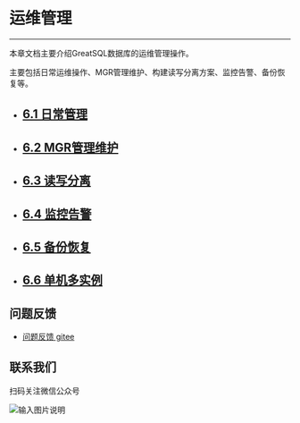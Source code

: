 # 运维管理
---

本章文档主要介绍GreatSQL数据库的运维管理操作。

主要包括日常运维操作、MGR管理维护、构建读写分离方案、监控告警、备份恢复等。

- ## [6.1 日常管理](./6-1-basic-oper.md)
- ## [6.2 MGR管理维护](./6-2-mgr-oper.md)
- ## [6.3 读写分离](./6-3-oper-rw-splitting.md)
- ## [6.4 监控告警](./6-4-monitoring-and-alerting.md)
- ## [6.5 备份恢复](./6-5-backup-and-restore.md)
- ## [6.6 单机多实例](./6-6-multi-instances.md)

**问题反馈**
---
- [问题反馈 gitee](https://gitee.com/GreatSQL/GreatSQL-Manual/issues)


**联系我们**
---

扫码关注微信公众号

![输入图片说明](https://images.gitee.com/uploads/images/2021/0802/141935_2ea2c196_8779455.jpeg "greatsql社区-wx-qrcode-0.5m.jpg")

